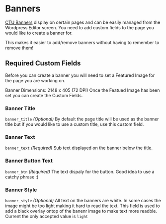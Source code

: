 # Banners

[CTU Banners](https://ctutraining.ac.za/career-campus/) display on certain pages and can be easily managed from the Wordpress Editor screen.
You need to add custom fields to the page you would like to create a banner for.

This makes it easier to add/remove banners without having to remember to remove them!

## Required Custom Fields

Before you can create a banner you will need to set a Featured Image for the page you are working on.

Banner Dimensions: 2148 x 405 (72 DPI)
Once the Featued Image has been set you can create the Custom Fields.

### Banner Title
`banner_title` *(Optional)* By default the page title will be used as the banner title but if you would like to use a custom title, use this custom field.

### Banner Text
`banner_text` *(Required)* Sub text displayed on the banner below the title.

### Banner Button Text
`banner_btn` *(Required)* The text dispaly for the button. Good idea to use a catchy phrase :)

### Banner Style
`banner_style` *(Optional)* All text on the banners are white. In some cases the image might be too light making it hard to read the text. This field is used to add a black overlay ontop of the banenr image to make text more readble. Current the only accepted value is `light`

